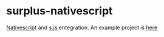 # surplus-nativescript
[Nativescript](https://www.nativescript.org/) and [s.js](https://github.com/adamhaile/S) entegration. An example project is [here](https://github.com/ismail-codar/surplus-nativescript-template)